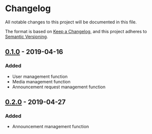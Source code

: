 # Changelog
All notable changes to this project will be documented in this file.

The format is based on [Keep a Changelog](https://keepachangelog.com/en/1.0.0/),
and this project adheres to [Semantic Versioning](https://semver.org/spec/v2.0.0.html).

## [0.1.0] - 2019-04-16
### Added
- User management function
- Media management function
- Announcement request management function

## [0.2.0] - 2019-04-27
### Added
- Announcement management function

[0.1.0]: https://github.com/martinusalexander/sppt_kkis/tree/sppt_kkis_v_0_1_0
[0.2.0]: https://github.com/martinusalexander/sppt_kkis/tree/sppt_kkis_v_0_2_0
